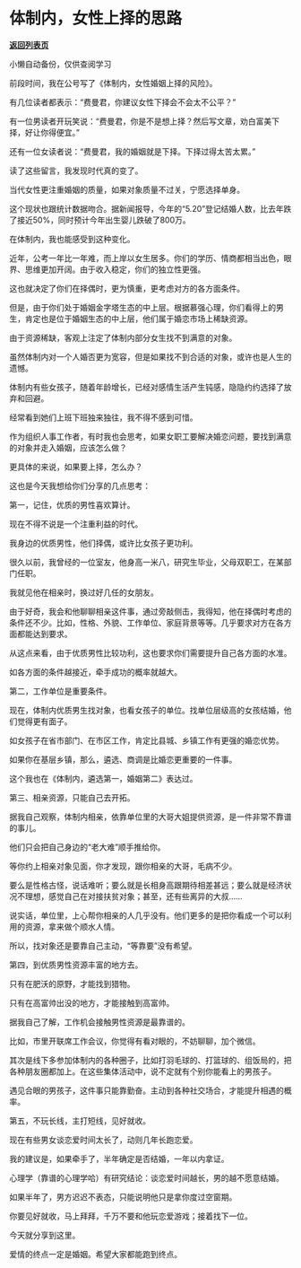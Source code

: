 # 体制内，女性上择的思路

[**返回列表页**](/gzh/费曼的小茶馆)

小懒自动备份，仅供查阅学习

前段时间，我在公号写了《体制内，女性婚姻上择的风险》。

  

有几位读者都表示：“费曼君，你建议女性下择会不会太不公平？”

  

有一位男读者开玩笑说：“费曼君，你是不是想上择？然后写文章，劝白富美下择，好让你得便宜。”

  

还有一位女读者说：“费曼君，我的婚姻就是下择。下择过得太苦太累。”

  

读了这些留言，我发现时代真的变了。

  

当代女性更注重婚姻的质量，如果对象质量不过关，宁愿选择单身。

  

这个现状也跟统计数据吻合。据新闻报导，今年的“5.20”登记结婚人数，比去年跌了接近50%，同时预计今年出生婴儿跌破了800万。

  

在体制内，我也能感受到这种变化。

  

近年，公考一年比一年难，而上岸以女生居多。你们的学历、情商都相当出色，眼界、思维更加开阔。由于收入稳定，你们的独立性更强。

  

这也就决定了你们在择偶时，更为慎重，更考虑对方的各方面条件。

  

但是，由于你们处于婚姻金字塔生态的中上层。根据慕强心理，你们看得上的男生，肯定也是位于婚姻生态的中上层，他们属于婚恋市场上稀缺资源。

  

由于资源稀缺，客观上注定了体制内部分女生找不到满意的对象。

  

虽然体制内对一个人婚否更为宽容，但是如果找不到合适的对象，或许也是人生的遗憾。

  

体制内有些女孩子，随着年龄增长，已经对感情生活产生钝感，隐隐约约选择了放弃和回避。

  

经常看到她们上班下班独来独往，我不得不感到可惜。

  

作为组织人事工作者，有时我也会思考，如果女职工要解决婚恋问题，要找到满意的对象并走入婚姻，应该怎么做？

  

更具体的来说，如果要上择，怎么办？

  

这也是今天我想给你们分享的几点思考：

  

第一，记住，优质的男性喜欢算计。

  

现在不得不说是一个注重利益的时代。

  

我身边的优质男性，他们择偶，或许比女孩子更功利。

  

很久以前，我曾经的一位室友，他身高一米八，研究生毕业，父母双职工，在某部门任职。

  

我就见他在相亲时，换过好几任的女朋友。

  

由于好奇，我会和他聊聊相亲这件事，通过旁敲侧击，我得知，他在择偶时考虑的条件还不少。比如，性格、外貌、工作单位、家庭背景等等。几乎要求对方在各方面都能达到要求。

  

从这点来看，由于优质男性比较功利，这也要求你们需要提升自己各方面的水准。

  

如各方面的条件越接近，牵手成功的概率就越大。

  

第二，工作单位是重要条件。

  

现在，体制内优质男生找对象，也看女孩子的单位。找单位层级高的女孩结婚，他们觉得更有面子。

  

如女孩子在省市部门、在市区工作，肯定比县城、乡镇工作有更强的婚恋优势。

  

如果你在基层乡镇，那么，遴选、商调是比婚恋更重要的一件事。

  

这个我也在《体制内，遴选第一，婚姻第二》表达过。

  

第三、相亲资源，只能自己去开拓。

  

据我自己观察，体制内相亲，依靠单位里的大哥大姐提供资源，是一件非常不靠谱的事儿。

  

他们只会把自己身边的“老大难”顺手推给你。

  

等你约上相亲对象见面，你才发现，跟你相亲的大哥，毛病不少。

  

要么是性格古怪，说话难听；要么就是长相身高跟期待相差甚远；要么就是经济状况不理想，感觉自己在对接扶贫对象；甚至，还有些离异的大叔……

  

说实话，单位里，上心帮你相亲的人几乎没有。他们更多的是把你看成一个可以利用的资源，拿来做个顺水人情。

  

所以，找对象还是要靠自己主动，“等靠要”没有希望。

  

第四，到优质男性资源丰富的地方去。

  

只有在肥沃的原野，才能找到猎物。

  

只有在高富帅出没的地方，才能接触到高富帅。

  

据我自己了解，工作机会接触男性资源是最靠谱的。

  

比如，市里开联席工作会议，你觉得有看对眼的，不妨聊聊，加个微信。

  

其次是线下多参加体制内的各种圈子，比如打羽毛球的、打篮球的、组饭局的，把各种朋友圈都加上。在这些集体活动中，说不定就有个别你能看上的男孩子。

  

遇见合眼的男孩子，这件事只能靠勤奋。主动到各种社交场合，才能提升相遇的概率。

  

第五，不玩长线，主打短线，见好就收。

  

现在有些男女谈恋爱时间太长了，动则几年长跑恋爱。

  

我的建议是，如果牵手了，半年确定是否结婚，一年以内拿证。

  

心理学（靠谱的心理学哈）有研究结论：谈恋爱时间越长，男的越不愿意结婚。

  

如果半年了，男方迟迟不表态，只能说明他只是拿你度过空窗期。

  

你要见好就收，马上拜拜，千万不要和他玩恋爱游戏；接着找下一位。

  

今天就分享到这里。

  

爱情的终点一定是婚姻。希望大家都能跑到终点。

  

